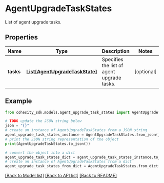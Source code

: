 # AgentUpgradeTaskStates

List of agent upgrade tasks.

## Properties

Name | Type | Description | Notes
------------ | ------------- | ------------- | -------------
**tasks** | [**List[AgentUpgradeTaskState]**](AgentUpgradeTaskState.md) | Specifies the list of agent upgrade tasks. | [optional] 

## Example

```python
from cohesity_sdk.models.agent_upgrade_task_states import AgentUpgradeTaskStates

# TODO update the JSON string below
json = "{}"
# create an instance of AgentUpgradeTaskStates from a JSON string
agent_upgrade_task_states_instance = AgentUpgradeTaskStates.from_json(json)
# print the JSON string representation of the object
print(AgentUpgradeTaskStates.to_json())

# convert the object into a dict
agent_upgrade_task_states_dict = agent_upgrade_task_states_instance.to_dict()
# create an instance of AgentUpgradeTaskStates from a dict
agent_upgrade_task_states_from_dict = AgentUpgradeTaskStates.from_dict(agent_upgrade_task_states_dict)
```
[[Back to Model list]](../README.md#documentation-for-models) [[Back to API list]](../README.md#documentation-for-api-endpoints) [[Back to README]](../README.md)


